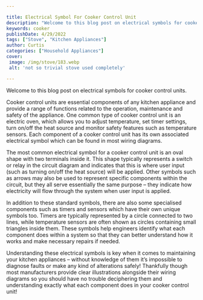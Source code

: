 ```yaml
---

title: Electrical Symbol For Cooker Control Unit
description: "Welcome to this blog post on electrical symbols for cooker control units....keep going and find out"
keywords: cooker
publishDate: 4/29/2022
tags: ["Stove", "Kitchen Appliances"]
author: Curtis
categories: ["Household Appliances"]
cover: 
 image: /img/stove/183.webp
 alt: 'not so trivial stove used completely'

---
```


Welcome to this blog post on electrical symbols for cooker control units. 

Cooker control units are essential components of any kitchen appliance and provide a range of functions related to the operation, maintenance and safety of the appliance. One common type of cooker control unit is an electric oven, which allows you to adjust temperature, set timer settings, turn on/off the heat source and monitor safety features such as temperature sensors. Each component of a cooker control unit has its own associated electrical symbol which can be found in most wiring diagrams. 

The most common electrical symbol for a cooker control unit is an oval shape with two terminals inside it. This shape typically represents a switch or relay in the circuit diagram and indicates that this is where user input (such as turning on/off the heat source) will be applied. Other symbols such as arrows may also be used to represent specific components within the circuit, but they all serve essentially the same purpose – they indicate how electricity will flow through the system when user input is applied. 

In addition to these standard symbols, there are also some specialised components such as timers and sensors which have their own unique symbols too. Timers are typically represented by a circle connected to two lines, while temperature sensors are often shown as circles containing small triangles inside them. These symbols help engineers identify what each component does within a system so that they can better understand how it works and make necessary repairs if needed. 

Understanding these electrical symbols is key when it comes to maintaining your kitchen appliances – without knowledge of them it’s impossible to diagnose faults or make any kind of alterations safely! Thankfully though most manufacturers provide clear illustrations alongside their wiring diagrams so you should have no trouble deciphering them and understanding exactly what each component does in your cooker control unit!
